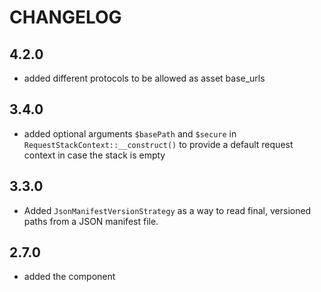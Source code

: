 CHANGELOG
=========

4.2.0
-----

 * added different protocols to be allowed as asset base_urls

3.4.0
-----

 * added optional arguments `$basePath` and `$secure` in `RequestStackContext::__construct()`
   to provide a default request context in case the stack is empty

3.3.0
-----
 * Added `JsonManifestVersionStrategy` as a way to read final,
   versioned paths from a JSON manifest file.

2.7.0
-----

 * added the component
